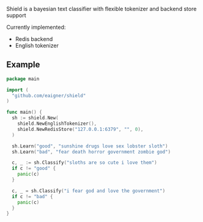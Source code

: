 Shield is a bayesian text classifier with flexible tokenizer and backend store support

Currently implemented:

- Redis backend
- English tokenizer

## Example

```go
package main

import (
  "github.com/eaigner/shield"
)

func main() {
  sh := shield.New(
    shield.NewEnglishTokenizer(),
    shield.NewRedisStore("127.0.0.1:6379", "", 0),
  )

  sh.Learn("good", "sunshine drugs love sex lobster sloth")
  sh.Learn("bad", "fear death horror government zombie god")

  c, _ := sh.Classify("sloths are so cute i love them")
  if c != "good" {
    panic(c)
  }

  c, _ = sh.Classify("i fear god and love the government")
  if c != "bad" {
    panic(c)
  }
}
```